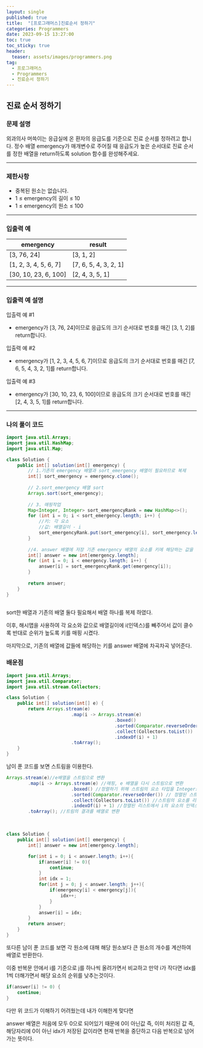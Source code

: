 ```yaml
---
layout: single
published: true
title:  "[프로그래머스]진료순서 정하기"
categories: Programmers
date: 2023-09-15 13:27:00
toc: true
toc_sticky: true
header:
  teaser: assets/images/programmers.png
tag:   
  - 프로그래머스
  - Programmers
  - 진료순서 정하기
---
```


## 진료 순서 정하기

### 문제 설명

외과의사 머쓱이는 응급실에 온 환자의 응급도를 기준으로 진료 순서를 정하려고 합니다. 정수 배열 emergency가 매개변수로 주어질 때 응급도가 높은 순서대로 진료 순서를 정한 배열을 return하도록 solution 함수를 완성해주세요.

----------------

### 제한사항

* 중복된 원소는 없습니다.
* 1 ≤ emergency의 길이 ≤ 10
* 1 ≤ emergency의 원소 ≤ 100


----------------

### 입출력 예


|emergency|	result|
|---|---|
|[3, 76, 24]	|[3, 1, 2]|
|[1, 2, 3, 4, 5, 6, 7]	|[7, 6, 5, 4, 3, 2, 1]|
|[30, 10, 23, 6, 100]	|[2, 4, 3, 5, 1]|

  
----------------
### 입출력 예 설명

입출력 예 #1  

* emergency가 [3, 76, 24]이므로 응급도의 크기 순서대로 번호를 매긴 [3, 1, 2]를 return합니다.
  

입출력 예 #2  

* emergency가 [1, 2, 3, 4, 5, 6, 7]이므로 응급도의 크기 순서대로 번호를 매긴 [7, 6, 5, 4, 3, 2, 1]를 return합니다.
  

입출력 예 #3  

* emergency가 [30, 10, 23, 6, 100]이므로 응급도의 크기 순서대로 번호를 매긴 [2, 4, 3, 5, 1]를 return합니다.



----------------

### 나의 풀이 코드

```java
import java.util.Arrays;
import java.util.HashMap;
import java.util.Map;

class Solution {
    public int[] solution(int[] emergency) {
        // 1.기존의 emergency 배열과 sort_emergency 배열이 필요하므로 복제
        int[] sort_emergency = emergency.clone();
        
        // 2.sort_emergency 배열 sort
        Arrays.sort(sort_emergency);
        
        // 3. 매핑작업 
        Map<Integer, Integer> sort_emergencyRank = new HashMap<>();
        for (int i = 0; i < sort_emergency.length; i++) {
            //키: 각 요소  
            //값: 배열길이 - i
            sort_emergencyRank.put(sort_emergency[i], sort_emergency.length - i);
        }
        
        //4. answer 배열에 저장 기존 emergency 배열의 요소를 키에 해당하는 값을 넣어주기
        int[] answer = new int[emergency.length];
        for (int i = 0; i < emergency.length; i++) {
            answer[i] = sort_emergencyRank.get(emergency[i]);
        }
        
        return answer;
    }
}



```
<p>
sort한 배열과 기존의 배열 둘다 필요해서 배열 하나를 복제 하였다.
</p>

<p>
이후, 해시맵을 사용하여 각 요소와 값으로 배열길이에 i(인덱스)를 빼주어서 값이 클수록 반대로 순위가 높도록 키를 매핑 시켰다.
</p>

<p>
마지막으로, 기존의 배열에 값들에 해당하는 키를 answer 배열에 차곡차곡 넣어준다.
</p>


<p>

</p>


### 배운점

```java
import java.util.Arrays;
import java.util.Comparator;
import java.util.stream.Collectors;

class Solution {
    public int[] solution(int[] e) {
        return Arrays.stream(e)
                        .map(i -> Arrays.stream(e)
                                        .boxed()
                                        .sorted(Comparator.reverseOrder())
                                        .collect(Collectors.toList())
                                        .indexOf(i) + 1)
                        .toArray();
    }
}
```

<p>
남이 푼 코드를 보면 스트림을 이용한다.
</p>

```java
Arrays.stream(e)//e배열을 스트림으로 변환
        .map(i -> Arrays.stream(e) //매핑, e 배열을 다시 스트림으로 변환
                        .boxed() //정렬하기 위해 스트림의 요소 타입을 Integer로 변경
                        .sorted(Comparator.reverseOrder()) // 정렬된 스트림을 생성 
                        .collect(Collectors.toList()) //스트림의 요소를 리스트로 collect
                        .indexOf(i) + 1) //정렬된 리스트에서 i의 요소의 인덱스를 찾아서 1을 더함.
        .toArray(); //트림의 결과를 배열로 변환
```










<br>

```java
class Solution {
    public int[] solution(int[] emergency) {
        int[] answer = new int[emergency.length];

        for(int i = 0; i < answer.length; i++){
            if(answer[i] != 0){
                continue;
            }
            int idx = 1;
            for(int j = 0; j < answer.length; j++){
                if(emergency[i] < emergency[j]){
                    idx++;
                }
            }
            answer[i] = idx;
        }
        return answer;
    }
}
```

<p>
또다른 남이 푼 코드를 보면 각 원소에 대해 해당 원소보다 큰 원소의 개수를 계산하여 배열로 반환한다.
</p>



<p>
이중 반복문 안에서 i를 기준으로 j를 하나씩 올려가면서 비교하고 만약 i가 작다면 idx를 1씩 더해가면서 해댱 요소의 순위를 낮추는것이다.
</p>


```java
if(answer[i] != 0) {
    continue;
}
```
<p>
다만 위 코드가 이해하기 어려웠는데 내가 이해한게 맞다면
</p>

<p>
answer 배열은 처음에 모두 0으로 되어있기 때문에 0이 아닌값 즉, 이미 처리된 값 즉, 해당자리에 0이 아닌 idx가 저장된 값이라면 현재 반복을 중단하고 다음 반복으로 넘어가는 뜻이다.
</p>